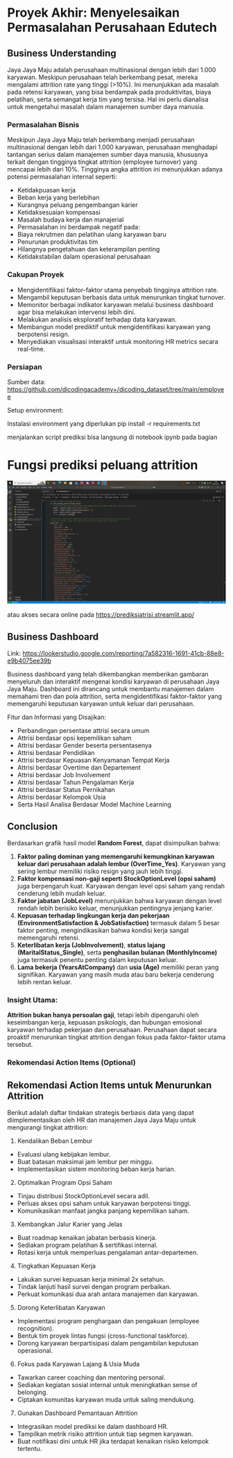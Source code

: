 # Proyek Akhir: Menyelesaikan Permasalahan Perusahaan Edutech

## Business Understanding
Jaya Jaya Maju adalah perusahaan multinasional dengan lebih dari 1.000 karyawan. Meskipun perusahaan telah berkembang pesat, mereka mengalami attrition rate yang tinggi (>10%). Ini menunjukkan ada masalah pada retensi karyawan, yang bisa berdampak pada produktivitas, biaya pelatihan, serta semangat kerja tim yang tersisa. Hal ini perlu dianalisa untuk mengetahui masalah dalam manajemen sumber daya manusia.

### Permasalahan Bisnis
Meskipun Jaya Jaya Maju telah berkembang menjadi perusahaan multinasional dengan lebih dari 1.000 karyawan, perusahaan menghadapi tantangan serius dalam manajemen sumber daya manusia, khususnya terkait dengan tingginya tingkat attrition (employee turnover) yang mencapai lebih dari 10%.
Tingginya angka attrition ini menunjukkan adanya potensi permasalahan internal seperti:
- Ketidakpuasan kerja
- Beban kerja yang berlebihan
- Kurangnya peluang pengembangan karier
- Ketidaksesuaian kompensasi
- Masalah budaya kerja dan manajerial
- Permasalahan ini berdampak negatif pada:
- Biaya rekrutmen dan pelatihan ulang karyawan baru
- Penurunan produktivitas tim
- Hilangnya pengetahuan dan keterampilan penting
- Ketidakstabilan dalam operasional perusahaan


### Cakupan Proyek
- Mengidentifikasi faktor-faktor utama penyebab tingginya attrition rate.
-  Mengambil keputusan berbasis data untuk menurunkan tingkat turnover.
- Memonitor berbagai indikator karyawan melalui business dashboard agar bisa melakukan intervensi lebih dini.
- Melakukan analisis eksploratif terhadap data karyawan.
- Membangun model prediktif untuk mengidentifikasi karyawan yang berpotensi resign.
- Menyediakan visualisasi interaktif untuk monitoring HR metrics secara real-time.

### Persiapan

Sumber data: https://github.com/dicodingacademy+/dicoding_dataset/tree/main/employee 

Setup environment:

Instalasi environment yang diperlukan
pip install -r requirements.txt 

menjalankan script prediksi
bisa langsung di notebook ipynb pada bagian
# Fungsi prediksi peluang attrition 
![alt text](image.png)

atau 
akses secara online pada
https://prediksiatrisi.streamlit.app/


## Business Dashboard

Link: https://lookerstudio.google.com/reporting/7a582316-1691-41cb-88e8-e9b4075ee39b

Business dashboard yang telah dikembangkan memberikan gambaran menyeluruh dan interaktif mengenai kondisi karyawan di perusahaan Jaya Jaya Maju. Dashboard ini dirancang untuk membantu manajemen dalam memahami tren dan pola attrition, serta mengidentifikasi faktor-faktor yang memengaruhi keputusan karyawan untuk keluar dari perusahaan.

Fitur dan Informasi yang Disajikan:
- Perbandingan persentase attrisi secara umum
- Attrisi berdasar opsi kepemilikan saham
- Attrisi berdasar Gender beserta persentasenya
- Attrisi berdasar Pendidikan
- Attrisi berdasar Kepuasan Kenyamanan Tempat Kerja
- Attrisi berdasar Overtime dan Departement
- Attrisi berdasar Job Involvement
- Attrisi berdasar Tahun Pengalaman Kerja
- Attrisi berdasar Status Pernikahan
- Attrisi berdasar Kelompok Usia
- Serta Hasil Analisa Berdasar Model Machine Learning

## Conclusion


Berdasarkan grafik hasil model **Random Forest**, dapat disimpulkan bahwa:
1. **Faktor paling dominan yang memengaruhi kemungkinan karyawan keluar dari perusahaan adalah lembur (OverTime_Yes)**. Karyawan yang sering lembur memiliki risiko resign yang jauh lebih tinggi.
2. **Faktor kompensasi non-gaji seperti StockOptionLevel (opsi saham)** juga berpengaruh kuat. Karyawan dengan level opsi saham yang rendah cenderung lebih mudah keluar.
3. **Faktor jabatan (JobLevel)** menunjukkan bahwa karyawan dengan level rendah lebih berisiko keluar, menunjukkan pentingnya jenjang karier.
4. **Kepuasan terhadap lingkungan kerja dan pekerjaan (EnvironmentSatisfaction & JobSatisfaction)** termasuk dalam 5 besar faktor penting, mengindikasikan bahwa kondisi kerja sangat memengaruhi retensi.
5. **Keterlibatan kerja (JobInvolvement)**, **status lajang (MaritalStatus_Single)**, serta **penghasilan bulanan (MonthlyIncome)** juga termasuk penentu penting dalam keputusan keluar.
6. **Lama bekerja (YearsAtCompany)** dan **usia (Age)** memiliki peran yang signifikan. Karyawan yang masih muda atau baru bekerja cenderung lebih rentan keluar.

### Insight Utama:
**Attrition bukan hanya persoalan gaji**, tetapi lebih dipengaruhi oleh keseimbangan kerja, kepuasan psikologis, dan hubungan emosional karyawan terhadap pekerjaan dan perusahaan.
Perusahaan dapat secara proaktif menurunkan tingkat attrition dengan fokus pada faktor-faktor utama tersebut.



### Rekomendasi Action Items (Optional)

## Rekomendasi Action Items untuk Menurunkan Attrition
Berikut adalah daftar tindakan strategis berbasis data yang dapat diimplementasikan oleh HR dan manajemen Jaya Jaya Maju untuk mengurangi tingkat attrition:
1. Kendalikan Beban Lembur
- Evaluasi ulang kebijakan lembur.
- Buat batasan maksimal jam lembur per minggu.
- Implementasikan sistem monitoring beban kerja harian.

2. Optimalkan Program Opsi Saham
- Tinjau distribusi StockOptionLevel secara adil.
- Perluas akses opsi saham untuk karyawan berpotensi tinggi.
- Komunikasikan manfaat jangka panjang kepemilikan saham.

3. Kembangkan Jalur Karier yang Jelas
- Buat roadmap kenaikan jabatan berbasis kinerja.
- Sediakan program pelatihan & sertifikasi internal.
- Rotasi kerja untuk memperluas pengalaman antar-departemen.

4. Tingkatkan Kepuasan Kerja
- Lakukan survei kepuasan kerja minimal 2x setahun.
- Tindak lanjuti hasil survei dengan program perbaikan.
- Perkuat komunikasi dua arah antara manajemen dan karyawan.

5. Dorong Keterlibatan Karyawan
- Implementasi program penghargaan dan pengakuan (employee recognition).
- Bentuk tim proyek lintas fungsi (cross-functional taskforce).
- Dorong karyawan berpartisipasi dalam pengambilan keputusan operasional.

6. Fokus pada Karyawan Lajang & Usia Muda
- Tawarkan career coaching dan mentoring personal.
- Sediakan kegiatan sosial internal untuk meningkatkan sense of belonging.
- Ciptakan komunitas karyawan muda untuk saling mendukung.

7. Gunakan Dashboard Pemantauan Attrition
- Integrasikan model prediksi ke dalam dashboard HR.
- Tampilkan metrik risiko attrition untuk tiap segmen karyawan.
- Buat notifikasi dini untuk HR jika terdapat kenaikan risiko kelompok tertentu.
